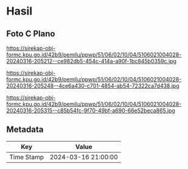# Hasil

## Foto C Plano

https://sirekap-obj-formc.kpu.go.id/42b9/pemilu/ppwp/51/06/02/10/04/5106021004028-20240316-205212--ce982db5-454c-414a-a90f-1bc845b0359c.jpg

https://sirekap-obj-formc.kpu.go.id/42b9/pemilu/ppwp/51/06/02/10/04/5106021004028-20240316-205248--4ce6a430-c701-4854-ab54-72322ca7d438.jpg

https://sirekap-obj-formc.kpu.go.id/42b9/pemilu/ppwp/51/06/02/10/04/5106021004028-20240316-205315--c85b54fc-9f70-49bf-a690-66e52beca865.jpg


## Metadata

| Key        | Value               |
| ---------- | ------------------- |
| Time Stamp | 2024-03-16 21:00:00 |



